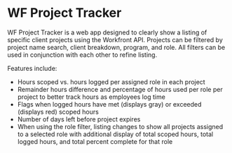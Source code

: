 # WF Project Tracker

WF Project Tracker is a web app designed to clearly show a listing of specific
client projects using the Workfront API. Projects can be filtered by project
name search, client breakdown, program, and role. All filters can be used in 
conjunction with each other to refine listing.

Features include:

- Hours scoped vs. hours logged per assigned role in each project
- Remainder hours difference and percentage of hours used per role per project 
  to better track hours as employees log time
- Flags when logged hours have met (displays gray) or exceeded (displays red)
  scoped hours
- Number of days left before project expires
- When using the role filter, listing changes to show all projects assigned to 
  a selected role with additional display of total scoped hours, total logged 
  hours, and total percent complete for that role
